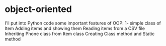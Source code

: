 # object-oriented
I'll put into Python code some important features of OOP:
1- simple class of Item
Adding items and showing them
Reading items from a CSV file
Inheriting Phone class from Item class
Creating Class method and Static method 
